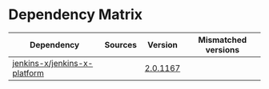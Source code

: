 # Dependency Matrix

Dependency | Sources | Version | Mismatched versions
---------- | ------- | ------- | -------------------
[jenkins-x/jenkins-x-platform](https://github.com/jenkins-x/jenkins-x-platform.git) |  | [2.0.1167](https://github.com/jenkins-x/jenkins-x-platform/releases/tag/v2.0.1167) | 
